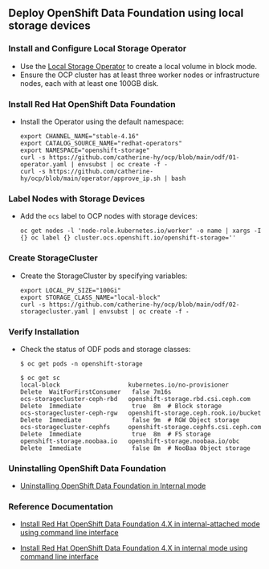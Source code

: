 ## Deploy OpenShift Data Foundation using local storage devices


### Install and Configure Local Storage Operator
- Use the [Local Storage Operator](/localstorage/README.md) to create a local volume in block mode.
- Ensure the OCP cluster has at least three worker nodes or infrastructure nodes, each with at least one 100GB disk.

### Install Red Hat OpenShift Data Foundation
- Install the Operator using the default namespace:
  ```
  export CHANNEL_NAME="stable-4.16"
  export CATALOG_SOURCE_NAME="redhat-operators"
  export NAMESPACE="openshift-storage"
  curl -s https://github.com/catherine-hy/ocp/blob/main/odf/01-operator.yaml | envsubst | oc create -f -
  curl -s https://github.com/catherine-hy/ocp/blob/main/operator/approve_ip.sh | bash
  ```

### Label Nodes with Storage Devices
- Add the `ocs` label to OCP nodes with storage devices:
  ```
  oc get nodes -l 'node-role.kubernetes.io/worker' -o name | xargs -I {} oc label {} cluster.ocs.openshift.io/openshift-storage=''
  ```

### Create StorageCluster
- Create the StorageCluster by specifying variables:
  ```
  export LOCAL_PV_SIZE="100Gi"
  export STORAGE_CLASS_NAME="local-block"
  curl -s https://github.com/catherine-hy/ocp/blob/main/odf/02-storagecluster.yaml | envsubst | oc create -f -
  ```

### Verify Installation
- Check the status of ODF pods and storage classes:
  ```
  $ oc get pods -n openshift-storage

  $ oc get sc
  local-block                   kubernetes.io/no-provisioner            Delete  WaitForFirstConsumer   false 7m16s
  ocs-storagecluster-ceph-rbd   openshift-storage.rbd.csi.ceph.com      Delete  Immediate              true  8m  # Block storage
  ocs-storagecluster-ceph-rgw   openshift-storage.ceph.rook.io/bucket   Delete  Immediate              false 9m  # RGW Object storage
  ocs-storagecluster-cephfs     openshift-storage.cephfs.csi.ceph.com   Delete  Immediate              true  8m  # FS storage
  openshift-storage.noobaa.io   openshift-storage.noobaa.io/obc         Delete  Immediate              false 8m  # NooBaa Object storage
  ```


### Uninstalling OpenShift Data Foundation
-  [Uninstalling OpenShift Data Foundation in Internal mode](https://access.redhat.com/articles/6525111)

### Reference Documentation
-  [Install Red Hat OpenShift Data Foundation 4.X in internal-attached mode using command line interface](https://access.redhat.com/articles/5692201)

-  [Install Red Hat OpenShift Data Foundation 4.X in internal mode using command line interface](https://access.redhat.com/articles/5683981)
